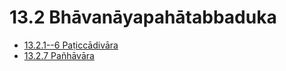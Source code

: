 

# 13.2 Bhāvanāyapahātabbaduka

* [13.2.1--6 Paṭiccādivāra](13.2/13.2.1--6.md)
* [13.2.7 Pañhāvāra](13.2/13.2.7.md)



